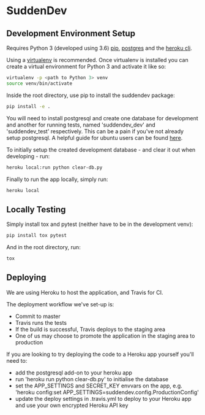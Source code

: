 # SuddenDev

## Development Environment Setup

Requires Python 3 (developed using 3.6) [pip](https://pip.pypa.io/en/stable/installing/), [postgres](https://www.postgresql.org/download/) and the [heroku cli](https://devcenter.heroku.com/articles/heroku-cli).

Using a [virtualenv](https://virtualenv.pypa.io/en/stable/)
is recommended. Once virtualenv is installed you can create a virtual environment for Python 3 and activate
it like so:

```bash
virtualenv -p <path to Python 3> venv
source venv/bin/activate
```

Inside the root directory, use pip to install the
suddendev package:

```bash
pip install -e .
```

You will need to install postgresql and create one database for development and another for running tests, named 'suddendev_dev' and 'suddendev_test' respectively.
This can be a pain if you've not already setup postgresql. A helpful guide for ubuntu users can be found [here](https://www.digitalocean.com/community/tutorials/how-to-install-and-use-postgresql-on-ubuntu-16-04).

To initially setup the created development database - and clear it out when developing - run:

```bash
heroku local:run python clear-db.py
```

Finally to run the app locally, simply run:

```bash
heroku local
```

## Locally Testing

Simply install tox and pytest (neither have to be in the development venv):

```bash
pip install tox pytest
```

And in the root directory, run:

```bash
tox
```

## Deploying

We are using Heroku to host the application, and Travis for CI.

The deployment workflow we've set-up is:

- Commit to master
- Travis runs the tests
- If the build is successful, Travis deploys to the staging area
- One of us may choose to promote the application in the staging area to production

If you are looking to try deploying the code to a Heroku app yourself you'll need to:

- add the postgresql add-on to your heroku app
- run 'heroku run python clear-db.py' to initialise the database
- set the APP_SETTINGS and SECRET_KEY envvars on the app, e.g. 'heroku config:set APP_SETTINGS=suddendev.config.ProductionConfig'
- update the deploy settings in .travis.yml to deploy to your Heroku app and use your own encrypted Heroku API key
